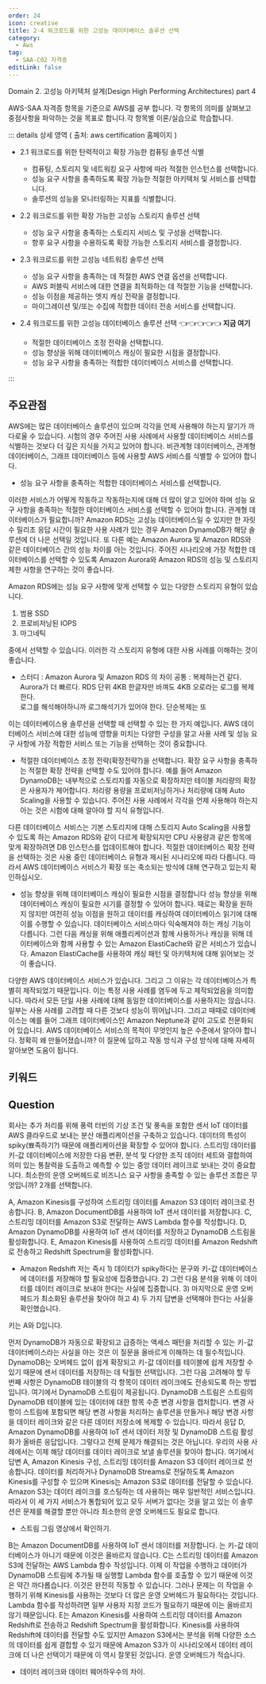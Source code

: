 ```yaml
---
order: 24
icon: creative
title: 2-4 워크로드를 위한 고성능 데이터베이스 솔루션 선택
category: 
  - Aws
tag: 
  - SAA-C02 자격증
editLink: false
---
```

Domain 2. 고성능 아키텍처 설계(Design High Performing Architectures) part 4
  
AWS-SAA 자격증 항목을 기준으로 AWS를 공부 합니다. 각 항목의 의미를 살펴보고 중점사항을 파악하는 것을 목표로 합니다.각 항목별 이론/실습으로 학습합니다.

::: details 상세 영역 ( 출처: aws certification 홈페이지 )

* 2.1 워크로드를 위한 탄력적이고 확장 가능한 컴퓨팅 솔루션 식별  
  * 컴퓨팅, 스토리지 및 네트워킹 요구 사항에 따라 적절한 인스턴스를 선택합니다.
  * 성능 요구 사항을 충족하도록 확장 가능한 적절한 아키텍처 및 서비스를 선택합니다.
  * 솔루션의 성능을 모니터링하는 지표를 식별합니다.

* 2.2 워크로드를 위한 확장 가능한 고성능 스토리지 솔루션 선택 
  * 성능 요구 사항을 충족하는 스토리지 서비스 및 구성을 선택합니다.
  * 향후 요구 사항을 수용하도록 확장 가능한 스토리지 서비스를 결정합니다.

* 2.3 워크로드를 위한 고성능 네트워킹 솔루션 선택 
  * 성능 요구 사항을 충족하는 데 적절한 AWS 연결 옵션을 선택합니다.
  * AWS 퍼블릭 서비스에 대한 연결을 최적화하는 데 적절한 기능을 선택합니다.
  * 성능 이점을 제공하는 엣지 캐싱 전략을 결정합니다.
  * 마이그레이션 및/또는 수집에 적합한 데이터 전송 서비스를 선택합니다.

* 2.4 워크로드를 위한 고성능 데이터베이스 솔루션 선택 👈👈👈👈👈 **지금 여기**
  * 적절한 데이터베이스 조정 전략을 선택합니다.
  * 성능 향상을 위해 데이터베이스 캐싱이 필요한 시점을 결정합니다.
  * 성능 요구 사항을 충족하는 적합한 데이터베이스 서비스를 선택합니다.

:::

## 주요관점

AWS에는 많은 데이터베이스 솔루션이 있으며 각각을 언제 사용해야 하는지 알기가 까다로울 수 있습니다. 시험의 경우 주어진 사용 사례에서 사용할 데이터베이스 서비스를 식별하는 것보다 더 깊은 지식을 가지고 있어야 합니다. 비관계형 데이터베이스, 관계형 데이터베이스, 그래프 데이터베이스 등에 사용할 AWS 서비스를 식별할 수 있어야 합니다.

- 성능 요구 사항을 충족하는 적합한 데이터베이스 서비스를 선택합니다.

이러한 서비스가 어떻게 작동하고 작동하는지에 대해 더 많이 알고 있어야 하며 성능 요구 사항을 충족하는 적절한 데이터베이스 서비스를 선택할 수 있어야 합니다. 관계형 데이터베이스가 필요합니까? Amazon RDS는 고성능 데이터베이스일 수 있지만 한 자릿수 밀리초 응답 시간이 필요한 사용 사례가 있는 경우 Amazon DynamoDB가 해당 솔루션에 더 나은 선택일 것입니다.
또 다른 예는 Amazon Aurora 및 Amazon RDS와 같은 데이터베이스 간의 성능 차이를 아는 것입니다. 주어진 시나리오에 가장 적합한 데이터베이스를 선택할 수 있도록 Amazon Aurora와 Amazon RDS의 성능 및 스토리지 제한 사항을 연구하는 것이 좋습니다.

Amazon RDS에는 성능 요구 사항에 맞게 선택할 수 있는 다양한 스토리지 유형이 있습니다.

1. 범용 SSD
2. 프로비저닝된 IOPS
3. 마그네틱

중에서 선택할 수 있습니다. 이러한 각 스토리지 유형에 대한 사용 사례를 이해하는 것이 좋습니다.

- 스터디 : Amazon Aurora 및 Amazon RDS 의 차이
  공통 : 복제하는건 같다.
  Aurora가 더 빠르다. RDS 단위 4KB 한글자만 바껴도 4KB 오로라는 로그를 복제한다.  
  로그를 해석해야하니까 로그해석기가 있어야 한다. 단순복제는
  또

이는 데이터베이스용 솔루션을 선택할 때 선택할 수 있는 한 가지 예입니다. AWS 데이터베이스 서비스에 대한 성능에 영향을 미치는 다양한 구성을 알고
사용 사례 및 성능 요구 사항에 가장 적합한 서비스 또는 기능을 선택하는 것이 중요합니다.

- 적절한 데이터베이스 조정 전략(확장전략?)을 선택합니다.
  확장 요구 사항을 충족하는 적절한 확장 전략을 선택할 수도 있어야 합니다. 예를 들어 Amazon DynamoDB는 내부적으로 스토리지를 자동으로 확장하지만 테이블 처리량의 확장은 사용자가 제어합니다. 처리량 용량을 프로비저닝하거나 처리량에 대해 Auto Scaling을 사용할 수 있습니다. 주어진 사용 사례에서 각각을 언제 사용해야 하는지 아는 것은 시험에 대해 알아야 할 지식 유형입니다.

다른 데이터베이스 서비스는 기본 스토리지에 대해 스토리지 Auto Scaling을 사용할 수 있도록 하는 Amazon RDS와 같이 다르게 확장되지만 CPU 사용량과 같은 항목에 맞게 확장하려면 DB 인스턴스를 업데이트해야 합니다. 적절한 데이터베이스 확장 전략을 선택하는 것은 사용 중인 데이터베이스 유형과 제시된 시나리오에 따라 다릅니다. 따라서 AWS 데이터베이스 서비스가 확장 또는 축소되는 방식에 대해 연구하고 있는지 확인하십시오.

- 성능 향상을 위해 데이터베이스 캐싱이 필요한 시점을 결정합니다
  성능 향상을 위해 데이터베이스 캐싱이 필요한 시기를 결정할 수 있어야 합니다. 때로는 확장을 원하지 않지만 여전히 성능 이점을 원하고 데이터를 캐싱하여 데이터베이스 읽기에 대해 이를 수행할 수 있습니다. 데이터베이스 서비스마다 익숙해져야 하는 캐싱 기능이 다릅니다. 그런 다음 캐싱을 위해 애플리케이션과 함께 사용하거나 캐싱을 위해 데이터베이스와 함께 사용할 수 있는 Amazon ElastiCache와 같은 서비스가 있습니다. Amazon ElastiCache를 사용하여 캐싱 패턴 및 아키텍처에 대해 읽어보는 것이 좋습니다.

다양한 AWS 데이터베이스 서비스가 있습니다. 그리고 그 이유는 각 데이터베이스가 특별히 제작되었기 때문입니다. 이는 특정 사용 사례를 염두에 두고 제작되었음을 의미합니다. 따라서 모든 단일 사용 사례에 대해 동일한 데이터베이스를 사용하지는 않습니다. 일부는 사용 사례를 고려할 때 다른 것보다 성능이 뛰어납니다. 그리고 때때로 데이터베이스는 예를 들어 그래프 데이터베이스인 Amazon Neptune과 같이 고도로 전문화되어 있습니다. AWS 데이터베이스 서비스의 목적이 무엇인지 높은 수준에서 알아야 합니다. 정확히 왜 만들어졌습니까? 이 질문에 답하고 작동 방식과 구성 방식에 대해 자세히 알아보면 도움이 됩니다.

## 키워드

## Question

회사는 추가 처리를 위해 풍력 터빈의 기상 조건 및 풍속을 포함한 센서 IoT 데이터를 AWS 클라우드로 보내는 분산 애플리케이션을 구축하고 있습니다. 데이터의 특성이 spiky(뾰족하기?) 때문에 애플리케이션을 확장할 수 있어야 합니다. 스트리밍 데이터를 키-값 데이터베이스에 저장한 다음 변환, 분석 및 다양한 조직 데이터 세트와 결합하여 의미 있는 통찰력을 도출하고 예측할 수 있는 중앙 데이터 레이크로 보내는 것이 중요합니다. 최소한의 운영 오버헤드로 비즈니스 요구 사항을 충족할 수 있는 솔루션 조합은 무엇입니까? 2개를 선택합니다.

A, Amazon Kinesis를 구성하여 스트리밍 데이터를 Amazon S3 데이터 레이크로 전송합니다.
B, Amazon DocumentDB를 사용하여 IoT 센서 데이터를 저장합니다.
C, 스트리밍 데이터를 Amazon S3로 전달하는 AWS Lambda 함수를 작성합니다.
D, Amazon DynamoDB를 사용하여 IoT 센서 데이터를 저장하고 DynamoDB 스트림을 활성화합니다.
E, Amazon Kinesis를 사용하여 스트리밍 데이터를 Amazon Redshift로 전송하고 Redshift Spectrum을 활성화합니다.

- Amazon Redshift
  저는 즉시 1) 데이터가 spiky하다는 문구와 키-값 데이터베이스에 데이터를 저장해야 할 필요성에 집중했습니다. 2) 그런 다음 분석을 위해 이 데이터를 데이터 레이크로 보내야 한다는 사실에 집중합니다. 3) 마지막으로 운영 오버헤드가 최소화된 솔루션을 찾아야 하고 4) 두 가지 답변을 선택해야 한다는 사실을 확인했습니다.

키는 A와 D입니다.

먼저 DynamoDB가 자동으로 확장되고 급증하는 액세스 패턴을 처리할 수 있는 키-값 데이터베이스라는 사실을 아는 것은 이 질문을 올바르게 이해하는 데 필수적입니다.
DynamoDB는 오버헤드 없이 쉽게 확장되고 키-값 데이터를 테이블에 쉽게 저장할 수 있기 때문에 센서 데이터를 저장하는 데 탁월한 선택입니다. 그런 다음 고려해야 할 두 번째 사항은 DynamoDB 테이블의 각 항목이 데이터 레이크에도 전송되도록 하는 방법입니다. 여기에서 DynamoDB 스트림이 제공됩니다. DynamoDB 스트림은 스트림의 DynamoDB 테이블에 있는 데이터에 대한 항목 수준 변경 사항을 캡처합니다. 변경 사항이 스트림에 포함되면 해당 변경 사항을 처리하는 솔루션을 만들거나 해당 변경 사항을 데이터 레이크와 같은 다른 데이터 저장소에 복제할 수 있습니다.
따라서 응답 D, Amazon DynamoDB를 사용하여 IoT 센서 데이터 저장 및 DynamoDB 스트림 활성화가 올바른 응답입니다. 그렇다고 전체 문제가 해결되는 것은 아닙니다. 우리의 사용 사례에서는 이제 해당 데이터를 데이터 레이크로 보낼 솔루션을 찾아야 합니다.
여기에서 답변 A, Amazon Kinesis 구성, 스트리밍 데이터를 Amazon S3 데이터 레이크로 전송합니다. 데이터를 처리하거나 DynamoDB Streams로 전달하도록 Amazon Kinesis를 구성할 수 있으며 Kinesis는 Amazon S3로 데이터를 전달할 수 있습니다. Amazon S3는 데이터 레이크를 호스팅하는 데 사용하는 매우 일반적인 서비스입니다. 따라서 이 세 가지 서비스가 통합되어 있고 모두 서버가 없다는 것을 알고 있는 이 솔루션은 문제를 해결할 뿐만 아니라 최소한의 운영 오버헤드도 필요로 합니다.

- 스트림 그림 영상에서 확인하기.

B는 Amazon DocumentDB를 사용하여 IoT 센서 데이터를 저장합니다. 는 키-값 데이터베이스가 아니기 때문에 이것은 올바르지 않습니다.
C는 스트리밍 데이터를 Amazon S3에 전달하는 AWS Lambda 함수 작성입니다. 이제 이 작업을 수행하고 데이터가 DynamoDB 스트림에 추가될 때 실행할 Lambda 함수를 호출할 수 있기 때문에 이것은 약간 까다롭습니다. 이것은 완전히 작동할 수 있습니다. 그러나 문제는 이 작업을 수행하기 위해 Kinesis를 사용하는 것보다 더 많은 운영 오버헤드가 필요하다는 것입니다. Lambda 함수를 작성하려면 일부 사용자 지정 코드가 필요하기 때문에 이는 올바르지 않기 때문입니다.
E는 Amazon Kinesis를 사용하여 스트리밍 데이터를 Amazon Redshift로 전송하고 Redshift Spectrum을 활성화합니다. Kinesis를 사용하여 Redshift에 데이터를 전달할 수도 있지만 Amazon S3에서는 분석을 위해 다양한 소스의 데이터를 쉽게 결합할 수 있기 때문에 Amazon S3가 이 시나리오에서 데이터 레이크에 더 나은 선택이기 때문에 이 역시 잘못된 것입니다. 운영 오버헤드가 적습니다.

- 데이터 레이크와 데이터 웨어하우수의 차이.

